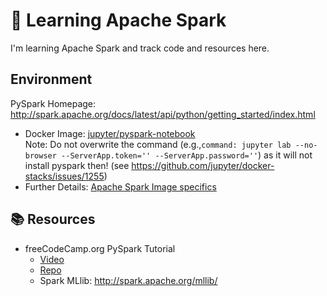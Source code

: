 # :school_satchel: Learning Apache Spark

I'm learning Apache Spark and track code and resources here.


## Environment

PySpark Homepage: http://spark.apache.org/docs/latest/api/python/getting_started/index.html

* Docker Image: [jupyter/pyspark-notebook](https://jupyter-docker-stacks.readthedocs.io/en/latest/using/selecting.html#jupyter-pyspark-notebook)  
  Note: Do not overwrite the command (e.g.,`command: jupyter lab --no-browser --ServerApp.token='' --ServerApp.password=''`) as it will not install pyspark then! (see https://github.com/jupyter/docker-stacks/issues/1255)
* Further Details: [Apache Spark Image specifics](https://jupyter-docker-stacks.readthedocs.io/en/latest/using/specifics.html#apache-spark)

## :books: Resources

* freeCodeCamp.org PySpark Tutorial
  * [Video](https://www.youtube.com/watch?v=_C8kWso4ne4)  
  * [Repo](https://github.com/krishnaik06/Pyspark-With-Python)
  + Spark MLlib: http://spark.apache.org/mllib/